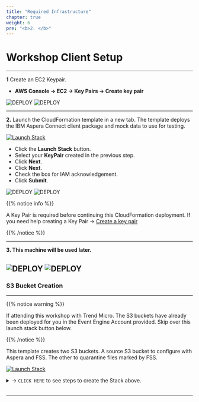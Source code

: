 ```yaml
---
title: "Required Infrastructure"
chapter: true
weight: 6
pre: "<b>2. </b>"
---
```



# Workshop Client Setup

---
 **1** Create an EC2 Keypair.

- **AWS Console -> EC2 -> Key Pairs -> Create key pair**

![DEPLOY](/images/aspera/kp.jpg) 
![DEPLOY](/images/aspera/kp2.jpg)

 ---

  **2.** Launch the CloudFormation template in a new tab. The template deploys the IBM Aspera Connect client package and mock data to use for testing. 

[![Launch Stack](https://cdn.rawgit.com/buildkite/cloudformation-launch-stack-button-svg/master/launch-stack.svg)](https://console.aws.amazon.com/cloudformation/home#/stacks/new?stackName=c1fss-aspera-workshop-instance&templateURL=https://immersionday-workshops-trendmicro.s3.amazonaws.com/aspera/templates/aspera_instance.yml)

 - Click the **Launch Stack** button.
 - Select your **KeyPair** created in the previous step.
 - Click **Next**.
 - Click **Next**.
 - Check the box for IAM acknowledgement.
 - Click **Submit**.

![DEPLOY](/images/aspera/cft.jpg) 
![DEPLOY](/images/aspera/cft2.jpg)

{{% notice info %}}
<p style='text-align: left;'>
A Key Pair is required before continuing this CloudFormation deployment. If you need help creating a Key Pair -> <a href="https://docs.aws.amazon.com/AWSEC2/latest/UserGuide/ec2-key-pairs.html#having-ec2-create-your-key-pair" target="_top">Create a key pair</a>
</p>
{{% /notice %}}

---

**3. This machine will be used later.**

![DEPLOY](/images/aspera/ec2.jpg)
![DEPLOY](/images/aspera/ec2-outputs.jpg)
---

### S3 Bucket Creation

---

{{% notice warning %}}
<p style='text-align: left;'>
If attending this workshop with Trend Micro. The S3 buckets have already been deployed for you in the Event Engine Account provided. Skip over this launch stack button below.
</p>
{{% /notice %}}

This template creates two S3 buckets. A source S3 bucket to configure with Aspera and FSS. The other to quarantine files marked by FSS.

[![Launch Stack](https://cdn.rawgit.com/buildkite/cloudformation-launch-stack-button-svg/master/launch-stack.svg)](https://console.aws.amazon.com/cloudformation/home#/stacks/new?stackName=c1fss-aspera-buckets&templateURL=https://immersionday-workshops-trendmicro.s3.amazonaws.com/aspera/templates/aspera_lab_buckets.yml)

<details>
  <summary> -> <code>CLICK HERE</code> to see steps to create the Stack above.</summary>

**1.** Clicking Launch Stack will direct you to AWS Cloudformation.
- Accept all the defaults.
- Click **Next**
- Create Stack.

![DEPLOY](/images/aspera/lab_buckets.jpg)
![DEPLOY](/images/aspera/lab_buckets_outputs.jpg)

---


</details>
<br>

---
